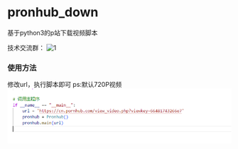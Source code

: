 # pronhub_down
基于python3的p站下载视频脚本


技术交流群：
![1](https://gitee.com/mijin/xigua_down/raw/main/imgs/qq.jpg)

### 使用方法
修改url，执行脚本即可   ps:默认720P视频
![Alt text](image.png)